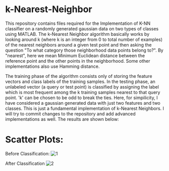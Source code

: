 # k-Nearest-Neighbor

This repository contains files required for the Implementation of K-NN classifier on a randomly generated gaussian data on two types of classes using MATLAB. The k-Nearest Neighbor algorithm basically works by looking around k (where k is an integer from 0 to total number of examples) of the nearest neighbors around a given test point and then asking the question "To what category those neighborhood data points belong to?". By "nearest", here we mean Minimum Euclidean distance between the reference point and the other points in the neighborhood. Some other implementations also use Hamming distance.

The training phase of the algorithm consists only of storing the feature vectors and class labels of the training samples. In the testing phase, an unlabeled vector (a query or test point) is classified by assigning the label which is most frequent among the k training samples nearest to that query point. 'k' can be chosen to be odd to break the ties. Here, for simpilicity, I have considered a gaussian generated data with just two features and two classes. This is just a fundamental implementation of k-Nearest Neighbors. I will try to commit changes to the repository and add advanced implementations as well. The results are shown below:

Scatter Plots:
========
Before Classification:
![1](https://user-images.githubusercontent.com/30439795/38649663-9cc0d876-3dbd-11e8-8833-9791932efe83.png)

After Classification
![2](https://user-images.githubusercontent.com/30439795/38649686-bb6d0894-3dbd-11e8-8c21-9735cbeb2142.png)
